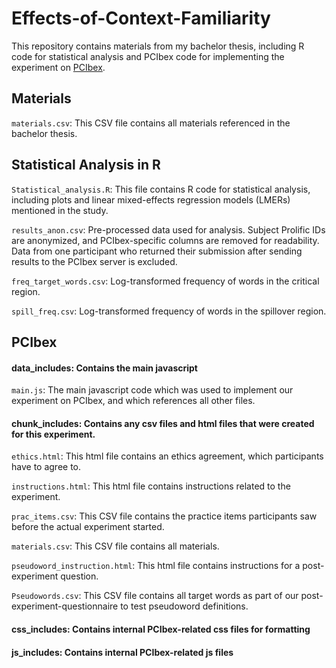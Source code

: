 # Effects-of-Context-Familiarity
This repository contains materials from my bachelor thesis, including R code for statistical analysis and PCIbex code for implementing the experiment on [PCIbex](https://farm.pcibex.net/).

## Materials
`materials.csv`: This CSV file contains all materials referenced in the bachelor thesis.

## Statistical Analysis in R
`Statistical_analysis.R`: This file contains R code for statistical analysis, including plots and linear mixed-effects regression models (LMERs) mentioned in the study.

`results_anon.csv`: Pre-processed data used for analysis. Subject Prolific IDs are anonymized, and PCIbex-specific columns are removed for readability. Data from one participant who returned their submission after sending results to the PCIbex server is excluded.

`freq_target_words.csv`: Log-transformed frequency of words in the critical region.

`spill_freq.csv`: Log-transformed frequency of words in the spillover region.

## PCIbex
#### data_includes: Contains the main javascript

`main.js`: The main javascript code which was used to implement our experiment on PCIbex, and which references all other files. 

#### chunk_includes: Contains any csv files and html files that were created for this experiment.

  `ethics.html`: This html file contains an ethics agreement, which participants have to agree to.
  
  `instructions.html`: This html file contains instructions related to the experiment.
  
  `prac_items.csv`: This CSV file contains the practice items participants saw before the actual experiment started.
  
  `materials.csv`: This CSV file contains all materials.
  
  `pseudoword_instruction.html`: This html file contains instructions for a post-experiment question.
  
  `Pseudowords.csv`: This CSV file contains all target words as part of our post-experiment-questionnaire to test pseudoword definitions.
  
#### css_includes: Contains internal PCIbex-related css files for formatting

#### js_includes: Contains internal PCIbex-related js files 
